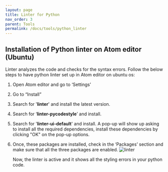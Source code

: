 ```yaml
---
layout: page
title: Linter for Python
nav_order: 3
parent: Tools
permalink: /docs/tools/python_linter
---
```


## Installation of Python linter on Atom editor (Ubuntu)

Linter analyzes the code and checks for the syntax errors. Follow the below steps to have python linter set up in Atom editor on ubuntu os:

1. Open Atom editor and go to ‘Settings’
2. Go to “Install”
3.	Search for '**linter**' and install the latest version.
4.	Search for ‘**linter-pycodestyle**’ and install.
5.	Search for '**linter-ui-default**' and install. A pop-up will show up asking to install all the required dependencies, install these dependencies by clicking "OK" on the pop-up options.
6.	Once, these packages are installed, check in the ‘Packages’ section and make sure that all the three packages are enabled.
![linter](linter.png)

    Now, the linter is active and it shows all the styling errors in your python code.